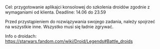 Cel: przygotowanie aplikajci konsolowej do szkolenia droidów zgodnie z wymaganiami od klienta.
Deadline: 14.06 do 23.59

Przed przystąpieniem do rozwiązywania swojego zadania, należy spojrzeć na wszystkie inne.
Wszystko musi się ładnie zgrywać.

Info o droidach:
https://starwars.fandom.com/wiki/Droid/Legends#Battle_droids

